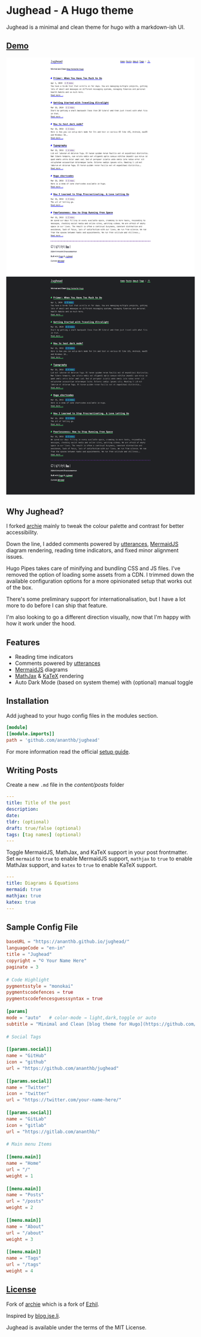 # Jughead - A Hugo theme

Jughead is a minimal and clean theme for hugo with a markdown-ish UI.

## [Demo](https://ananthb.github.io/jughead)

![Theme](https://raw.githubusercontent.com/ananthb/jughead/main/images/screenshot.png)
![Dark mode](https://raw.githubusercontent.com/ananthb/jughead/main/images/screenshot-dark.png)

## Why Jughead?

I forked [archie](https://github.com/athul/archie) mainly to tweak
the colour palette and contrast for better accessibility.

Down the line, I added comments powered by [utterances](https://utteranc.es),
[MermaidJS](https://mermaid.js.org) diagram rendering,
reading time indicators, and fixed minor alignment issues.

Hugo Pipes takes care of minifying and bundling CSS and JS files.
I've removed the option of loading some assets from a CDN.
I trimmed down the available configuration options for a more opinionated
setup that works out of the box.

There's some preliminary support for internationalisation, but I have a lot
more to do before I can ship that feature.

I'm also looking to go a different direction visually, now that I'm happy
with how it work under the hood.

## Features

- Reading time indicators
- Comments powered by [utterances](https://utteranc.es)
- [MermaidJS](https://mermaid.js.org) diagrams
- [MathJax](https://www.mathjax.org) & [KaTeX](https://katex.org) rendering
- Auto Dark Mode (based on system theme) with (optional) manual toggle

## Installation

Add jughead to your hugo config files in the modules section.

```toml
[module]
[[module.imports]]
path = 'github.com/ananthb/jughead'
```

For more information read the official [setup guide](https://gohugo.io/installation).

## Writing Posts

Create a new `.md` file in the *content/posts* folder

```yml
---
title: Title of the post
description:
date:
tldr: (optional)
draft: true/false (optional)
tags: [tag names] (optional)
---
```

Toggle MermaidJS, MathJax, and KaTeX support in your post frontmatter.
Set `mermaid` to `true` to enable MermaidJS support,
`mathjax` to `true` to enable MathJax support,
and `katex` to `true` to enable KaTeX support.

```yml
---
title: Diagrams & Equations
mermaid: true
mathjax: true
katex: true
---
```

## Sample Config File

```toml
baseURL = "https://ananthb.github.io/jughead/"
languageCode = "en-in"
title = "Jughead"
copyright = "© Your Name Here"
paginate = 3

# Code Highlight
pygmentsstyle = "monokai"
pygmentscodefences = true
pygmentscodefencesguesssyntax = true

[params]
mode = "auto"   # color-mode → light,dark,toggle or auto
subtitle = "Minimal and Clean [blog theme for Hugo](https://github.com/ananthb/jughead)"

# Social Tags

[[params.social]]
name = "GitHub"
icon = "github"
url = "https://github.com/ananthb/jughead"

[[params.social]]
name = "Twitter"
icon = "twitter"
url = "https://twitter.com/your-name-here/"

[[params.social]]
name = "GitLab"
icon = "gitlab"
url = "https://gitlab.com/ananthb/"

# Main menu Items

[[menu.main]]
name = "Home"
url = "/"
weight = 1

[[menu.main]]
name = "Posts"
url = "/posts"
weight = 2

[[menu.main]]
name = "About"
url = "/about"
weight = 3

[[menu.main]]
name = "Tags"
url = "/tags"
weight = 4
```

## [License](LICENSE)

Fork of [archie](https://github.com/athul/archie) which is a fork of
[Ezhil](https://github.com/vividvilla/ezhil).

Inspired by [blog.jse.li](blog.jse.li).

Jughead is available under the terms of the MIT License.
